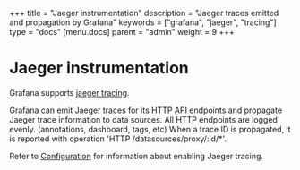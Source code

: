 +++
title = "Jaeger instrumentation"
description = "Jaeger traces emitted and propagation by Grafana"
keywords = ["grafana", "jaeger", "tracing"]
type = "docs"
[menu.docs]
parent = "admin"
weight = 9
+++

# Jaeger instrumentation

Grafana supports [jaeger tracing](https://www.jaegertracing.io/).

Grafana can emit Jaeger traces for its HTTP API endpoints and propagate Jaeger trace information to data sources. 
All HTTP endpoints are logged evenly. (annotations, dashboard, tags, etc)
When a trace ID is propagated, it is reported with operation 'HTTP /datasources/proxy/:id/*'.

Refer to [Configuration](https://grafana.com/docs/grafana/latest/installation/configuration/#tracing-jaeger) for information about enabling Jaeger tracing.
